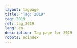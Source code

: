 ```yaml
---
layout: tagpage
title: "Tag: 2019"
tag: 2019
ref: tag_2019
lang: en
description: Tag page for 2019
robots: noindex
---
```

